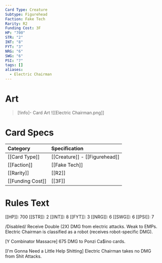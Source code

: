 ```yaml
---
Card Type: Creature
Subtype: Figurehead
Faction: Fake Tech
Rarity: R2
Funding Cost: 3F
HP: "700"
STR: "2"
INT: "8"
FYT: "3"
NRG: "6"
SWG: "6"
PSI: "7"
tags: []
aliases:
  - Electric Chairman
---
```

# Art

> [!info]- Card Art
> ![[Electric Chairman.png]]

# Card Specs

| Category | Specification| 
| :--- | :--- |
| [[Card Type]] | [[Creature]] - [[Figurehead]] |  
| [[Faction]] | [[Fake Tech]] |  
| [[Rarity]] | [[R2]] |  
| [[Funding Cost]] | [[3F]] |  

# Rules Text  

[[HP]]: 700 [[STR]]: 2 [[INT]]: 8 [[FYT]]: 3 [[NRG]]: 6 [[SWG]]: 6 [[PSI]]: 7  

/Disabled/ Receive Double (2X) DMG from electric attacks. Weak to EMPs. Electric Chairman is classified as a robot (receives robot-specific DMG).  

[Y Combinator Massacre] 675 DMG to Ponzi Ca$ino cards.  

[I'm Gonna Need a Little Help Shitting] Electric Chairman takes no DMG from Shit Attacks.   


